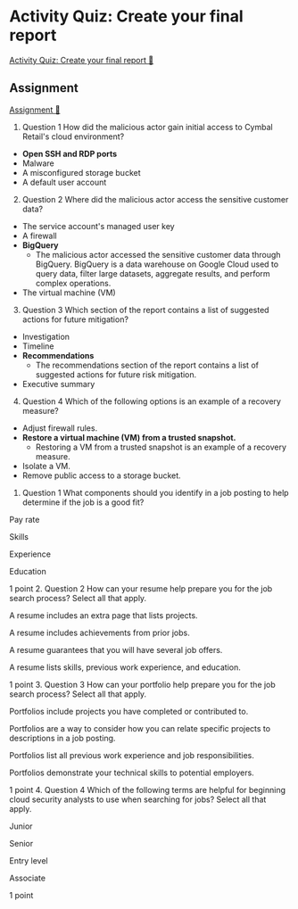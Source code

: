 # Activity Quiz: Create your final report

[Activity Quiz: Create your final report 🔗](https://www.coursera.org/learn/put-it-all-together-prepare-for-a-cloud-security-analyst-job/assignment-submission/fNkiE/activity-quiz-create-your-final-report)

## Assignment

[Assignment 🔗](https://www.coursera.org/learn/put-it-all-together-prepare-for-a-cloud-security-analyst-job/assignment-submission/fNkiE/activity-quiz-create-your-final-report/attempt)

1.  Question 1
    How did the malicious actor gain initial access to Cymbal Retail's cloud environment?

- **Open SSH and RDP ports**
- Malware
- A misconfigured storage bucket
- A default user account

2. Question 2
   Where did the malicious actor access the sensitive customer data?

- The service account's managed user key
- A firewall
- **BigQuery**
  - The malicious actor accessed the sensitive customer data through BigQuery. BigQuery is a data warehouse on Google Cloud used to query data, filter large datasets, aggregate results, and perform complex operations.
- The virtual machine (VM)

3. Question 3
   Which section of the report contains a list of suggested actions for future mitigation?

- Investigation
- Timeline
- **Recommendations**
  - The recommendations section of the report contains a list of suggested actions for future risk mitigation.
- Executive summary

4.  Question 4
    Which of the following options is an example of a recovery measure?

- Adjust firewall rules.
- **Restore a virtual machine (VM) from a trusted snapshot.**
  - Restoring a VM from a trusted snapshot is an example of a recovery measure.
- Isolate a VM.
- Remove public access to a storage bucket.

1.  Question 1
    What components should you identify in a job posting to help determine if the job is a good fit?

Pay rate

Skills

Experience

Education

1 point 2.
Question 2
How can your resume help prepare you for the job search process? Select all that apply.

A resume includes an extra page that lists projects.

A resume includes achievements from prior jobs.

A resume guarantees that you will have several job offers.

A resume lists skills, previous work experience, and education.

1 point 3.
Question 3
How can your portfolio help prepare you for the job search process? Select all that apply.

Portfolios include projects you have completed or contributed to.

Portfolios are a way to consider how you can relate specific projects to descriptions in a job posting.

Portfolios list all previous work experience and job responsibilities.

Portfolios demonstrate your technical skills to potential employers.

1 point 4.
Question 4
Which of the following terms are helpful for beginning cloud security analysts to use when searching for jobs? Select all that apply.

Junior

Senior

Entry level

Associate

1 point
